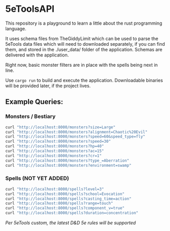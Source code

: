 # 5eToolsAPI
This repository is a playground to learn a little about the rust programming language.

It uses schema files from TheGiddyLimit which can be used to parse the 5eTools data files which will need to downloaded separately, if you can find them, and stored in the ./user_data/ folder of the application. Schemas are delivered with the application.

Right now, basic monster filters are in place with the spells being next in line.

Use `cargo run` to build and execute the application. Downloadable binaries will be provided later, if the project lives.

## Example Queries:

### Monsters / Bestiary
```bash
curl "http://localhost:8000/monsters?size=Large"
curl "http://localhost:8000/monsters?alignment=Chaotic%20Evil"
curl "http://localhost:8000/monsters?speed=60&speed_type=fly"
curl "http://localhost:8000/monsters?speed=30"
curl "http://localhost:8000/monsters?hp=40"
curl "http://localhost:8000/monsters?ac=15"
curl "http://localhost:8000/monsters?cr=1"
curl "http://localhost:8000/monsters?type_=Aberration"
curl "http://localhost:8000/monsters?environment=swamp"

```

### Spells (NOT YET ADDED)
```bash
curl "http://localhost:8000/spells?level=3"
curl "http://localhost:8000/spells?school=Evocation"
curl "http://localhost:8000/spells?casting_time=action"
curl "http://localhost:8000/spells?range=touch"
curl "http://localhost:8000/spells?component_v=true"
curl "http://localhost:8000/spells?duration=concentration"
```

*Per 5eTools custom, the latest D\&D 5e rules will be supported*
